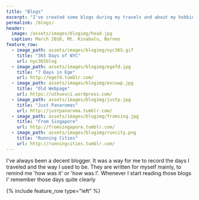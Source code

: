 ```yaml
---
title: "Blogs"
excerpt: "I've created some blogs during my travels and about my hobbies."
permalink: /blogs/
header:
  image: /assets/images/blogimg/head.jpg
  caption: March 2016, Mt. Kinabalu, Borneo
feature_row:
  - image_path: assets/images/blogimg/nyc365.gif
    title: "365 Days of NYC"
    url: nyc365blog
  - image_path: assets/images/blogimg/ege7d.jpg
    title: "7 Days in Ege"
    url: http://ege7d.tumblr.com/
  - image_path: assets/images/blogimg/evcuwp.jpg
    title: "Old Webpage"
    url: https://utkuevci.wordpress.com/
  - image_path: assets/images/blogimg/justp.jpg
    title: "Just Panaromas"
    url: http://justpanaroma.tumblr.com/
  - image_path: assets/images/blogimg/fromsing.jpg
    title: "From Singapore"
    url: http://fromsingapore.tumblr.com/
  - image_path: assets/images/blogimg/runcity.png
    title: "Running Cities"
    url: http://runningcities.tumblr.com/
---
```


I've always been a decent blogger. It was a way for me to record the days I traveled and the way I used to be. They are written for myself mainly, to remind me 'how was it' or 'how was I'. Whenever I start reading those blogs I' remember those days quite clearly

{% include feature_row type="left" %}

